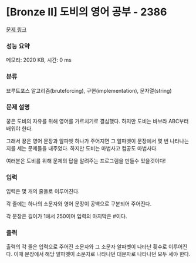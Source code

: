 # [Bronze II] 도비의 영어 공부 - 2386 

[문제 링크](https://www.acmicpc.net/problem/2386) 

### 성능 요약

메모리: 2020 KB, 시간: 0 ms

### 분류

브루트포스 알고리즘(bruteforcing), 구현(implementation), 문자열(string)

### 문제 설명

<p>꿍은 도비의 자유를 위해 영어를 가르치기로 결심했다. 하지만 도비는 바보라 ABC부터 배워야 한다.</p>

<p>그래서 꿍은 영어 문장과 알파벳 하나가 주어지면 그 알파벳이 문장에서 몇 번 나타나는지를 세는 문제들을 내주었다. 하지만 도비는 마법사고 컴공도 마법사다.</p>

<p>여러분은 도비를 위해 문제의 답을 알려주는 프로그램을 만들수 있을것이다!</p>

### 입력 

 <p>입력은 몇 개의 줄들로 이루어진다.</p>

<p>각 줄에는 하나의 소문자와 영어 문장이 공백으로 구분되어 주어진다.</p>

<p>각 문장은 길이가 1에서 250이며 입력의 마지막은 #이다.</p>

### 출력 

 <p>출력의 각 줄은 입력으로 주어진 소문자와 그 소문자 알파벳이 나타난 횟수로 이루어진다. 이때 문장에서 해당 알파벳이 소문자로 나타나던 대문자로 나타나던 모두 세야 한다.</p>

